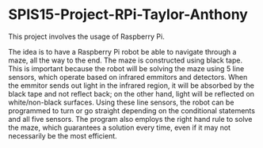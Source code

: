 # SPIS15-Project-RPi-Taylor-Anthony
This project involves the usage of Raspberry Pi.

The idea is to have a Raspberry Pi robot be able to navigate through a maze, all the way to the end. The maze is constructed using black tape. This is important because the robot will be solving the maze using 5 line sensors, which operate based on infrared emmitors and detectors. When the emmitor sends out light in the infrared region, it will be absorbed by the black tape and not reflect back; on the other hand, light will be reflected on white/non-black surfaces. Using these line sensors, the robot can be programmed to turn or go straight depending on the conditional statements and all five sensors. The program also employs the right hand rule to solve the maze, which guarantees a solution every time, even if it may not necessarily be the most efficient.
